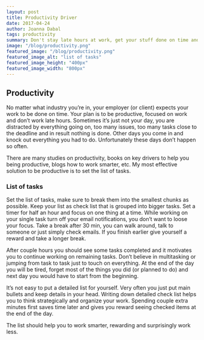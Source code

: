 ```yaml
---
layout: post
title: Productivity Driver
date: 2017-04-24
author: Joanna Dabal
tags: productivity
summary: Don't stay late hours at work, get your stuff done on time and don't be distracted by everything going on. Creating list of tasks as one of the most effective solutions to be productive. 
image: "/blog/productivity.png"
featured_image: "/blog/productivity.png"
featured_image_alt: "list of tasks"
featured_image_height: "400px"
featured_image_width: "800px"
---
```

## Productivity

No matter what industry you’re in, your employer (or client) expects your work to be done on time. Your plan is to be productive, focused on work and don’t work late hours. Sometimes it’s just not your day, you are distracted by everything going on, too many issues, too many tasks close to the deadline and in result nothing is done. Other days you come in and knock out everything you had to do. Unfortunately these days don’t happen so often. 

There are many studies on productivity, books on key drivers to help you being productive, blogs how to work smarter, etc. My most effective solution to be productive is to set the list of tasks.

### List of tasks

Set the list of tasks, make sure to break them into the smallest chunks as possible. Keep your list as check list that is grouped into bigger tasks. Set a timer for half an hour and focus on one thing at a time. While working on your single task turn off your email notifications, you don’t want to loose your focus. Take a break after 30 min, you can walk around, talk to someone or just simply check emails. If you finish earlier give yourself a reward and take a longer break. 

After couple hours you should see some tasks completed and it motivates you to continue working on remaining tasks. Don’t believe in multitasking or jumping from task to task just to touch on everything. At the end of the day you will be tired, forget most of the things you did (or planned to do) and next day you would have to start from the beginning. 

It’s not easy to put a detailed list for yourself. Very often you just put main bullets and keep details in your head. Writing down detailed check list helps you to think strategically and organize your work. Spending couple extra minutes first saves time later and gives you reward seeing checked items at the end of the day. 

The list should help you to work smarter, rewarding and surprisingly work less.  